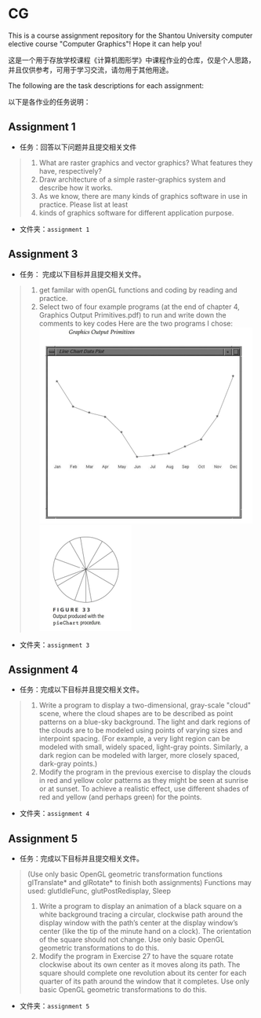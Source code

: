 <!--
 * @Author: hiddenSharp429 z404878860@163.com
 * @Date: 2024-11-04 18:35:53
 * @LastEditors: hiddenSharp429 z404878860@163.com
 * @LastEditTime: 2024-11-16 22:14:29
-->
# CG

This is a course assignment repository for the Shantou University computer elective course "Computer Graphics"! Hope it can help you!

这是一个用于存放学校课程《计算机图形学》中课程作业的仓库，仅是个人思路，并且仅供参考，可用于学习交流，请勿用于其他用途。

The following are the task descriptions for each assignment:

以下是各作业的任务说明：

## Assignment 1
- 任务：回答以下问题并且提交相关文件
> 1. What are raster graphics and vector graphics? What features they have, respectively?
> 2. Draw architecture of a simple raster-graphics system and describe how it works.
> 3. As we know, there are many kinds of graphics software in use in practice. Please list at least 
> 4. kinds of graphics software for different application purpose.
- 文件夹：`assignment 1`

## Assignment 3
- 任务： 完成以下目标并且提交相关文件。
> 1. get familar with openGL functions and coding by reading and practice.
> 2. Select two of four example programs (at the end of chapter 4, Graphics Output Primitives.pdf) to run and write down the comments to key codes
Here are the two programs I chose:
![alt text](img/assignment3_1.png)
![alt text](img/assignment3_2.png)
- 文件夹：`assignment 3`

## Assignment 4
- 任务：完成以下目标并且提交相关文件。
> 1. Write a program to display a two-dimensional, gray-scale "cloud" scene, where
the cloud shapes are to be described as point patterns on a blue-sky background.
The light and dark regions of the clouds are to be modeled using points of varying
sizes and interpoint spacing. (For example, a very light region can be modeled with
small, widely spaced, light-gray points. Similarly, a dark region can be modeled
with larger, more closely spaced, dark-gray points.)
> 2. Modify the program in the previous exercise to display the clouds in red and yellow
color patterns as they might be seen at sunrise or at sunset. To achieve a realistic
effect, use different shades of red and yellow (and perhaps green) for the points.
- 文件夹：`assignment 4`

## Assignment 5
- 任务：完成以下目标并且提交相关文件。
> (Use only basic OpenGL geometric transformation functions glTranslate* and glRotate* to finish both assignments)
> Functions may used: glutIdleFunc, glutPostRedisplay, Sleep
> 1. Write a program to display an animation of a black square on a white background tracing a circular, clockwise path around the display window with the path’s center at the display window’s center (like the tip of the minute hand on a clock). The orientation of the square should not change. Use only basic OpenGL geometric transformations to do this.
> 2. Modify the program in Exercise 27 to have the square rotate clockwise about its own center as it moves along its path. The square should complete one revolution about its center for each quarter of its path around the window that it completes. Use only basic OpenGL geometric transformations to do this.

- 文件夹：`assignment 5`